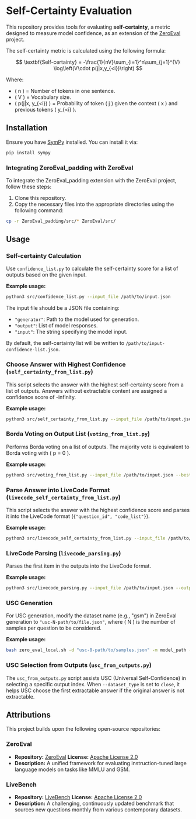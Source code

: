 # Self-Certainty Evaluation

This repository provides tools for evaluating **self-certainty**, a metric designed to measure model confidence, as an extension of the [ZeroEval](https://github.com/WildEval/ZeroEval) project.

The self-certainty metric is calculated using the following formula:

$$
\textbf{Self-certainty} = -\frac{1}{nV}\sum_{i=1}^n\sum_{j=1}^{V} \log\left(V\cdot p(j|x,y_{<i})\right)
$$

Where:

- \( n \) = Number of tokens in one sentence.
- \( V \) = Vocabulary size.
- \( p(j|x, y_{<i}) \) = Probability of token \( j \) given the context \( x \) and previous tokens \( y_{<i} \).

## Installation

Ensure you have [SymPy](https://www.sympy.org/) installed. You can install it via:

```bash
pip install sympy
```

### Integrating ZeroEval_padding with ZeroEval

To integrate the ZeroEval_padding extension with the ZeroEval project, follow these steps:

1. Clone this repository.
2. Copy the necessary files into the appropriate directories using the following command:

```bash
cp -r ZeroEval_padding/src/* ZeroEval/src/
```

## Usage

### Self-certainty Calculation

Use `confidence_list.py` to calculate the self-certainty score for a list of outputs based on the given input.

**Example usage:**

```bash
python3 src/confidence_list.py --input_file /path/to/input.json
```

The input file should be a JSON file containing:

- `"generator"`: Path to the model used for generation.
- `"output"`: List of model responses.
- `"input"`: The string specifying the model input.

By default, the self-certainty list will be written to `/path/to/input-confidence-list.json`.

### Choose Answer with Highest Confidence (`self_certainty_from_list.py`)

This script selects the answer with the highest self-certainty score from a list of outputs. Answers without extractable content are assigned a confidence score of -infinity.

**Example usage:**

```bash
python3 src/self_certainty_from_list.py --input_file /path/to/input.json --best_N 16
```

### Borda Voting on Output List (`voting_from_list.py`)

Performs Borda voting on a list of outputs. The majority vote is equivalent to Borda voting with \( p = 0 \).

**Example usage:**

```bash
python3 src/voting_from_list.py --input_file /path/to/input.json --best_N 16 --power 0.5
```

### Parse Answer into LiveCode Format (`livecode_self_certainty_from_list.py`)

This script selects the answer with the highest confidence score and parses it into the LiveCode format (`{"question_id", "code_list"}`).

**Example usage:**

```bash
python3 src/livecode_self_certainty_from_list.py --input_file /path/to/input.json --output_file /path/to/output.json --best_N 16
```

### LiveCode Parsing (`livecode_parsing.py`)

Parses the first item in the outputs into the LiveCode format.

**Example usage:**

```bash
python3 src/livecode_parsing.py --input_file /path/to/input.json --output_file /path/to/output.json
```

### USC Generation

For USC generation, modify the dataset name (e.g., "gsm") in ZeroEval generation to `"usc-N-path/to/file.json"`, where \( N \) is the number of samples per question to be considered.

**Example usage:**

```bash
bash zero_eval_local.sh -d "usc-8-path/to/samples.json" -m model_path -p model-usc -s 2 -b 4
```

### USC Selection from Outputs (`usc_from_outputs.py`)

The `usc_from_outputs.py` script assists USC (Universal Self-Confidence) in selecting a specific output index. When `--dataset_type` is set to `close`, it helps USC choose the first extractable answer if the original answer is not extractable.

## Attributions

This project builds upon the following open-source repositories:

### ZeroEval

- **Repository:** [ZeroEval](https://github.com/WildEval/ZeroEval) **License:** [Apache License 2.0](https://github.com/WildEval/ZeroEval/blob/main/LICENSE)
- **Description:** A unified framework for evaluating instruction-tuned large language models on tasks like MMLU and GSM.

### LiveBench

- **Repository:** [LiveBench](https://github.com/LiveBench/LiveBench) **License:** [Apache License 2.0](https://github.com/LiveBench/LiveBench/blob/main/LICENSE)
- **Description:** A challenging, continuously updated benchmark that sources new questions monthly from various contemporary datasets.
